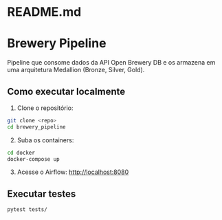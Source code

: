 # README.md
# Brewery Pipeline

Pipeline que consome dados da API Open Brewery DB e os armazena em uma arquitetura Medallion (Bronze, Silver, Gold).

## Como executar localmente

1. Clone o repositório:
```bash
git clone <repo>
cd brewery_pipeline
```

2. Suba os containers:
```bash
cd docker
docker-compose up
```

3. Acesse o Airflow: [http://localhost:8080](http://localhost:8080)

## Executar testes
```bash
pytest tests/ 
